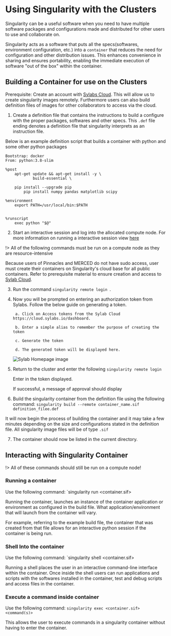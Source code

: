 # Using Singularity with the Clusters
Singularity can be a useful software when you need to have multiple software packages and configurations made and distributed for other users to use and collaborate on.

Singularity acts as a software that puts all the specs(softwares, environment configuration, etc.) into a `container` that reduces the need for configuration and other distribution issues. This enhances convenience in sharing and ensures portability, enabling the immediate execution of software "out of the box" within the container.

## Building a Container for use on the Clusters
Prerequisite: Create an account with [Sylabs Cloud](https://cloud.sylabs.io/). This will allow us to create singularity images remotely. Furthermore users can also build definition files of images for other collaborators to access via the cloud. 

1. Create a definition file that contains the instructions to build a configure with the proper packages, softwares and other specs. This `.def` file ending denotes a definition file that singularity interprets as an instruction file.

Below is an example definition script that builds a container with python and some other python packages

``` shell 
Bootstrap: docker
From: python:3.8-slim

%post
    apt-get update && apt-get install -y \
            build-essential \

    pip install --upgrade pip
        pip install numpy pandas matplotlib scipy

%environment
    export PATH=/usr/local/bin:$PATH


%runscript
    exec python "$@"
``` 

2. Start an interactive session and log into the allocated compute node. For more information on running a interactive session view [here](running_jupyter.d)

!> All of the following commands must be run on a compute node as they are resource-intensive

Because users of Pinnacles and MERCED do not have sudo access, user must create their containers on Singularity's cloud base for all public containers. Refer to prerequisite material to ensure creation and access to [Sylab Cloud](https://cloud.sylabs.io/dashboard). 

3. Run the command ``singularity remote login ``. 

4. Now you will be prompted on entering an authorization token from Sylabs. Follow the below guide on generating a token. 

        
        a. Click on Access tokens from the Sylab Cloud https://cloud.sylabs.io/dashboard.

        b. Enter a simple alias to remember the purpose of creating the token

        c. Generate the token

        d. The generated token will be displayed here. 

    ![Sylab Homepage image](imgs/sylab2image.png "Sylab Homepage Image")

5. Return to the cluster and enter the following ```singularity remote login```
        
    Enter in the token displayed. 

    If successful, a message of approval should display

6. Build the singularity container from the definition file using the following command: `singularity build --remote container_name.sif definition_filee.def`

It will now begin the process of building the container and it may take a few minutes depending on the size and configurations stated in the definition file. All singularity image files will be of type `.sif`

7. The container should now be listed in the current directory.


## Interacting with Singularity Container

!> All of these commands should still be run on a compute node!

### Running a container <!-- {docsify-ignore} -->

Use the following command: `singularity run <container.sif>

Running the container, launches an instance of the container application or environment as configured in the build file. What application/environment that will launch from the container will vary. 

For example, referring to the example build file, the container that was created from that file allows for an interactive python session if the container is being run. 

### Shell Into the container <!-- {docsify-ignore} -->

Use the following command: `singularity shell <container.sif>

Running a shell places the user in an interactive command-line interface within the container. Once inside the shell users can run applications and scripts with the softwares installed in the container, test and debug scripts and access files in the container. 


### Execute a command inside container <!-- {docsify-ignore} -->

Use the following command: `singularity exec <container.sif> <command(s)>`

This allows the user to execute commands in a singularity container without having to enter the container. 


